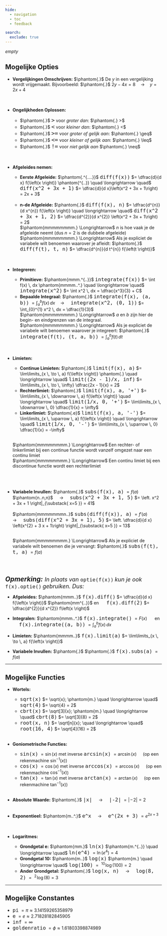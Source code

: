 ```yaml
---
hide:
  - navigation
  - toc
  - feedback

search:
  exclude: true
---
```


*empty*

## Mogelijke Opties
- **Vergelijkingen Omschrijven:** $\phantom{.}$ De $y$ in een vergelijking wordt vrijgemaakt. Bijvoorbeeld: $\phantom{.}$ $2y - 4x = 8 \quad \longrightarrow \quad y = 2x + 4$<br><br><br>

- **Ongelijkheden Oplossen:** 
    + $\phantom{.}$ <span style="font-size: 21px;">`>`</span> voor *groter dan*: $\phantom{.} >$
    + $\phantom{.}$ <span style="font-size: 21px;">`<`</span> voor *kleiner dan*: $\phantom{.} <$
    + $\phantom{.}$ <span style="font-size: 21px;">`>=`</span> voor *groter of gelijk aan*: $\phantom{.} \geq$
    + $\phantom{.}$ <span style="font-size: 21px;">`<=`</span> voor *kleiner of gelijk aan*: $\phantom{.} \leq$
    + $\phantom{.}$ <span style="font-size: 21px;">`!=`</span> voor *niet gelijk aan* $\phantom{.} \neq$ <br><br><br>

- **Afgeleides nemen:** 
    + **Eerste Afgeleide:** $\phantom{.^{....}}$ <span style="font-size: 19px;">`diff(f(x))`</span> $= \dfrac{d}{d x} f{\left(x \right)} \phantom{^{..}} \quad \longrightarrow \quad$ <span style="font-size: 19px;">`diff(x^2 + 3x + 1)`</span> $= \dfrac{d}{d x}\left(x^2 + 3x + 1\right) = 2x + 3$ <br><br>
    + **n-de Afgeleide:** $\phantom{.}$ <span style="font-size: 19px;">`diff(f(x), n)`</span> $= \dfrac{d^{n}}{d x^{n}} f{\left(x \right)} \quad \longrightarrow \quad$ <span style="font-size: 19px;">`diff(x^2 + 3x + 1, 2)`</span> $= \dfrac{d^{2}}{d x^{2}} \left(x^2 + 3x + 1\right) = 2$ <br> $\phantom{mmmmmmmm.} \Longrightarrow$ $n$ is hoe vaak je de afgeleide neemt (dus $n=2$ is de dubbele afgeleide)<br> $\phantom{mmmmmmmm.} \Longrightarrow$ Als je expliciet de variabele wilt benoemen waarover je afleidt: $\phantom{.}$ <span style="font-size: 19px;">`diff(f(t), t, n)`</span> $= \dfrac{d^{n}}{d t^{n}} f{\left(t \right)}$ <br><br><br>

- **Integreren:** 
    + **Primitieve:** $\phantom{mmm.^{..}}$  <span style="font-size: 19px;">`integrate(f(x))`</span> $= \int f(x) \, dx \phantom{mmmm..^.} \quad \longrightarrow \quad$ <span style="font-size: 19px;">`integrate(x^2)`</span> $= \int x^2 \, dx = \dfrac{x^3}{3} + C$ 
    + **Bepaalde Integraal:** $\phantom{.}$ <span style="font-size: 19px;">`integrate(f(x), (a, b))`</span> $= \int_{a}^{b} f(x) \, dx \quad \longrightarrow \quad$ <span style="font-size: 19px;">`integrate(x^2, (0, 1))`</span> $= \int_{0}^{1} x^2 \, dx = \dfrac{1}{3}$ <br> $\phantom{mmmmmmmm.} \Longrightarrow$ $a$ en $b$ zijn hier de begin- en eindgrenzen van de integraal. <br> $\phantom{mmmmmmmm.} \Longrightarrow$ Als je expliciet de variabele wilt benoemen waarover je integreert: $\phantom{.}$ <span style="font-size: 19px;">`integrate(f(t), (t, a, b))`</span> $= \int_{a}^{b} f(t) \, dt$<br><br><br>

- **Limieten:** 
    + **Continue Limieten:** $\phantom{.}$ <span style="font-size: 19px;">`limit(f(x), a)`</span> $= \lim\limits_{x \, \to \, a} f{\left(x \right)} \phantom{.} \quad \longrightarrow \quad$ <span style="font-size: 19px;">`limit((2x - 1)/x, inf)`</span> $= \lim\limits_{x \, \to \, \infty} \dfrac{2x - 1}{x} = 2$ <br>
    + **Rechterlimiet:** $\phantom{.}$ <span style="font-size: 19px;">`limit(f(x), a, '+')`</span> $= \lim\limits_{x \, \downarrow \, a} f{\left(x \right)} \quad \longrightarrow \quad$ <span style="font-size: 19px;">`limit(1/x, 0, '+')`</span> $= \lim\limits_{x \, \downarrow \, 0} \dfrac{1}{x} = \infty$ <br>
    + **Linkerlimiet:** $\phantom{.e}$ <span style="font-size: 19px;">`limit(f(x), a, '-')`</span> $= \lim\limits_{x \, \uparrow \, a} f{\left(x \right)} \quad \longrightarrow \quad$ <span style="font-size: 19px;">`limit(1/x, 0, '-')`</span> $= \lim\limits_{x \, \uparrow \, 0} \dfrac{1}{x} = -\infty$ <br><br> 
    
    $\phantom{mmmmmmmm.} \Longrightarrow$ Een rechter- of linkerlimiet bij een continue functie wordt vanzelf omgezet naar een continu limiet <br>
    $\phantom{mmmmmmmm.} \Longrightarrow$ Een continu limiet bij een discontinue functie wordt een rechterlimiet <br><br><br><br>

- **Variabele Invullen:** $\phantom{.}$ <span style="font-size: 19px;">`subs(f(x), a)`</span> $= f(a)$ $\phantom{n..n,n}$ $\quad \longrightarrow \quad$ <span style="font-size: 19px;">`subs(x^2 + 3x + 1, 5)`</span> $= \left. x^2 + 3x + 1 \right|_{\substack{ x=5 }} = 41$ <br><br> $\phantom{mmmmmmmn..}$ <span style="font-size: 19px;">`subs(diff(f(x)), a)`</span> $= f'(a)$ $\quad \longrightarrow \quad$ <span style="font-size: 19px;">`subs(diff(x^2 + 3x + 1), 5)`</span> $= \left. \dfrac{d}{d x} \left(x^{2} + 3 x + 1\right) \right|_{\substack{ x=5 }} = 13$ <br><br>

    $\phantom{mmmmmmmm.} \Longrightarrow$ Als je expliciet de variabele wilt benoemen die je vervangt: $\phantom{.}$ <span style="font-size: 19px;">`subs(f(t), t, a)`</span> $= f(a)$<br><br><br><br>

*<span style="font-size: 21px;"><strong>Opmerking:</strong> </span> <span style="font-size: 18px;">In plaats van </span>* <span style="font-size: 19px;">`optie(f(x))`</span> *<span style="font-size: 18px;">kun je ook</span>* <span style="font-size: 19px;">`f(x).optie()`</span> *<span style="font-size: 18px;">gebruiken. Dus:</span>*

- **Afgeleides:** $\phantom{mmm..}$ <span style="font-size: 19px;">`f(x).diff()`</span> $= \dfrac{d}{d x} f{\left(x \right)}$ $\phantom{mm^{..}}$ en $\quad$ <span style="font-size: 19px;">`f(x).diff(2)`</span> $= \dfrac{d^{2}}{d x^{2}} f\left(x \right)$

- **Integralen:** $\phantom{mmm..^.}$ <span style="font-size: 19px;">`f(x).integrate()`</span> $= F(x)$ $\quad$ en $\quad$ <span style="font-size: 19px;">`f(x).integrate((a, b))`</span> $= \int_{a}^{b} f(x) \, dx$

- **Limieten:** $\phantom{mmmm..}$ <span style="font-size: 19px;">`f(x).limit(a)`</span> $= \lim\limits_{x \, \to \, a} f{\left(x \right)}$

- **Variabele Invullen:** $\phantom{.}$ $\phantom{.}$ <span style="font-size: 19px;">`f(x).subs(a)`</span> $= f(a)$

****

## Mogelijke Functies

- **Wortels:**
    + <span style="font-size: 19px;">`sqrt(x)`</span> $= \sqrt{x}; \phantom{m.} \quad \longrightarrow \quad$ <span style="font-size: 19px;">`sqrt(4)`</span> $= \sqrt{4} = 2$
    + <span style="font-size: 19px;">`cbrt(x)`</span> $= \sqrt[3]{x}; \phantom{m.} \quad \longrightarrow \quad$ <span style="font-size: 19px;">`cbrt(8)`</span> $= \sqrt[3]{8} = 2$
    + <span style="font-size: 19px;">`root(x, n)`</span> $= \sqrt[n]{x}; \quad \longrightarrow \quad$ <span style="font-size: 19px;">`root(16, 4)`</span> $= \sqrt[4]{16} = 2$ <br><br>

- **Goniometrische Functies:**
    + <span style="font-size: 19px;">`sin(x)`</span> $= \sin(x)$ met inverse <span style="font-size: 19px;">`arcsin(x)`</span> $= \arcsin(x) \quad$ (op een rekenmachine $\sin^{-1}(x)$)
    + <span style="font-size: 19px;">`cos(x)`</span> $= \cos(x)$ met inverse <span style="font-size: 19px;">`arccos(x)`</span> $= \arccos(x) \quad$ (op een rekenmachine $\cos^{-1}(x)$)
    + <span style="font-size: 19px;">`tan(x)`</span> $= \tan(x)$ met inverse <span style="font-size: 19px;">`arctan(x)`</span> $= \arctan(x) \quad$ (op een rekenmachine $\tan^{-1}(x)$) <br><br>

- **Absolute Waarde:** $\phantom{.}$ <span style="font-size: 19px;">`|x|`</span> $\quad \longrightarrow \quad$ <span style="font-size: 19px;">`|-2|`</span> $= |\! - \! 2| = 2$ $\quad$ <br><br>

- **Exponentieel:** $\phantom{m..^.}$ <span style="font-size: 19px;">`e^x`</span> $\quad \longrightarrow \quad$ <span style="font-size: 19px;">`e^(2x + 3)`</span> $= e^{2x + 3}$  $\quad$ <br><br>

- **Logaritmes:** 
    + **Grondgetal e:** $\phantom{mm.}$ <span style="font-size: 19px;">`ln(x)`</span> $\phantom{m.^{..}} \quad \longrightarrow \quad$ <span style="font-size: 19px;">`ln(e^4)`</span> $= \ln(e^4) = 4$
    + **Grondgetal 10:** $\phantom{m..}$ <span style="font-size: 19px;">`log(x)`</span> $\phantom{m.} \quad \longrightarrow \quad$ <span style="font-size: 19px;">`log(100)`</span> $= \ ^{10} \! \log(100) = 2$
    + **Ander Grondgetal:** $\phantom{.}$ <span style="font-size: 19px;">`log(x, n)`</span> $\quad \longrightarrow \quad$ <span style="font-size: 19px;">`log(8, 2)`</span> $= \ ^{2} \! \log(8) = 3$

****

## Mogelijke Constantes
- <span style="font-size: 19px;">`pi`</span> $= \pi \approx 3.14159265358979$
- <span style="font-size: 19px;">`e`</span> $= e \approx 2.71828182845905$
- <span style="font-size: 19px;">`inf`</span> $= \infty$
- <span style="font-size: 19px;">`goldenratio`</span> $= \phi \approx 1.61803398874989$
